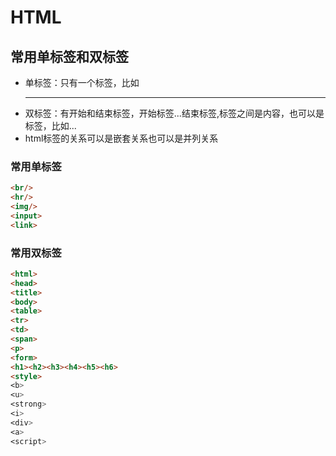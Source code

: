 # HTML
## 常用单标签和双标签
- 单标签：只有一个标签，比如<hr />
- 双标签：有开始和结束标签，开始标签<xx>...结束标签</xx>,标签之间是内容，也可以是标签，比如<span>...</span>
- html标签的关系可以是嵌套关系也可以是并列关系
### 常用单标签
```html
<br/>
<hr/>
<img/>
<input>
<link>
```
### 常用双标签
```html
<html>
<head>
<title>
<body>
<table>
<tr>
<td>
<span>
<p>
<form>
<h1><h2><h3><h4><h5><h6>
<style>
<b>
<u>
<strong>
<i>
<div>
<a>
<script>
```